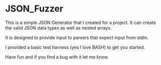 # JSON_Fuzzer

This is a simple JSON Generator that I created for a project. It can create the valid JSON data types as well as nested arrays.

It is designed to provide input to parsers that expect input from stdin. 

I provided a basic test harness (yes I love BASH) to get you started.

Have fun and if you find a bug with it let me know.
